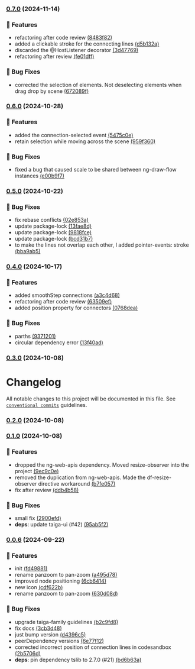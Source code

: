 ### [0.7.0](https://github.com/taiga-family/ng-draw-flow/compare/v0.6.0...v0.7.0) (2024-11-14)

### 🚀 Features

- refactoring after code review
  [(8483f82)](https://github.com/taiga-family/ng-draw-flow/commit/8483f8263d1179e92e53b48af6926ac218d8553f)
- added a clickable stroke for the connecting lines
  [(d5b132a)](https://github.com/taiga-family/ng-draw-flow/commit/d5b132a3ae6b88c4d63f2133dda2d95422fe585f)
- discarded the @HostListener decorator
  [(3d47769)](https://github.com/taiga-family/ng-draw-flow/commit/3d477692926662148b2ec4f90b28963be620acb7)
- refactoring after review
  [(fe01dff)](https://github.com/taiga-family/ng-draw-flow/commit/fe01dffb87e4445e85dde4644483fdbb60078a87)

### 🐞 Bug Fixes

- corrected the selection of elements. Not deselecting elements when drag drop by scene
  [(672089f)](https://github.com/taiga-family/ng-draw-flow/commit/672089fb9cf86f9ef1b2173b553c87465c800624)

### [0.6.0](https://github.com/taiga-family/ng-draw-flow/compare/v0.5.0...v0.6.0) (2024-10-28)

### 🚀 Features

- added the connection-selected event
  [(5475c0e)](https://github.com/taiga-family/ng-draw-flow/commit/5475c0e64660fe7a1a5ef299e203c9cac7433723)
- retain selection while moving across the scene
  [(959f360)](https://github.com/taiga-family/ng-draw-flow/commit/959f360a5a458463dca8efc4e32ddb40e5c3b382)

### 🐞 Bug Fixes

- fixed a bug that caused scale to be shared between ng-draw-flow instances
  [(e00b9f7)](https://github.com/taiga-family/ng-draw-flow/commit/e00b9f77e404414f1d0fe623fb37ac211f88e80f)

### [0.5.0](https://github.com/taiga-family/ng-draw-flow/compare/v0.4.0...v0.5.0) (2024-10-22)

### 🐞 Bug Fixes

- fix rebase conflicts
  [(02e853a)](https://github.com/taiga-family/ng-draw-flow/commit/02e853a4f38e9635af7ebfb06b5e73abe1a6236d)
- update package-lock
  [(13fae8d)](https://github.com/taiga-family/ng-draw-flow/commit/13fae8de3c784b5b7cd0adaf4085feb6d88593a9)
- update package-lock
  [(9818fce)](https://github.com/taiga-family/ng-draw-flow/commit/9818fce78c576e661f697ce60ba4b64da2263818)
- update package-lock
  [(bcd31b7)](https://github.com/taiga-family/ng-draw-flow/commit/bcd31b73c8fc1124e3ba87d50e5ad63e76c48aa4)
- to make the lines not overlap each other, I added pointer-events: stroke
  [(bba9ab5)](https://github.com/taiga-family/ng-draw-flow/commit/bba9ab54e193c5e6e66d9ab190c6a95f5e66a3c2)

### [0.4.0](https://github.com/taiga-family/ng-draw-flow/compare/v0.3.0...v0.4.0) (2024-10-17)

### 🚀 Features

- added smoothStep connections
  [(a3c4d68)](https://github.com/taiga-family/ng-draw-flow/commit/a3c4d68bcaec97a06f6b6a38bb599f338a44d68e)
- refactoring after code review
  [(63509ef)](https://github.com/taiga-family/ng-draw-flow/commit/63509efd12979a69b78be528c2cc4ab0cb1bc33e)
- added position property for connectors
  [(0768dea)](https://github.com/taiga-family/ng-draw-flow/commit/0768dea74f955bc5e7b80137cc9ffcedc3053e55)

### 🐞 Bug Fixes

- parths [(9371201)](https://github.com/taiga-family/ng-draw-flow/commit/937120125f34a01426fca420c03b6b3065aecb0d)
- circular dependency error
  [(13f40ad)](https://github.com/taiga-family/ng-draw-flow/commit/13f40ada5791c9c08393c105afabd10f6daf3b39)

### [0.3.0](https://github.com/taiga-family/ng-draw-flow/compare/v0.2.0...v0.3.0) (2024-10-08)

# Changelog

All notable changes to this project will be documented in this file. See
[`conventional commits`](https://www.conventionalcommits.org/) guidelines.

### [0.2.0](https://github.com/taiga-family/ng-draw-flow/compare/v0.1.0...v0.2.0) (2024-10-08)

### [0.1.0](https://github.com/taiga-family/ng-draw-flow/compare/v0.0.6...v0.1.0) (2024-10-08)

### 🚀 Features

- dropped the ng-web-apis dependency. Moved resize-observer into the project
  [(9ec9c0e)](https://github.com/taiga-family/ng-draw-flow/commit/9ec9c0e90384393136887854b8ac6c6488245e74)
- removed the duplication from ng-web-apis. Made the df-resize-observer directive workaround
  [(b7fe057)](https://github.com/taiga-family/ng-draw-flow/commit/b7fe05717652e0dda027bf24c70c02ccbeb924b6)
- fix after review
  [(ddb4b58)](https://github.com/taiga-family/ng-draw-flow/commit/ddb4b585776052a04b2282ec148ecc487fb2e190)

### 🐞 Bug Fixes

- small fix [(2900efd)](https://github.com/taiga-family/ng-draw-flow/commit/2900efd1884da2be4018f05199d5b62e9e42f7e8)
- **deps**: update taiga-ui (#42)
  [(95ab5f2)](https://github.com/taiga-family/ng-draw-flow/commit/95ab5f20fd2bfd9189f6d0f07526ab7fcfba4ecd)

### [0.0.6]() (2024-09-22)

### 🚀 Features

- init [(fd49881)](https://github.com/taiga-family/ng-draw-flow/commit/fd49881f37b9112c9447ea6e60fbb768f8712c1c)
- rename panzoom to pan-zoom
  [(a495d78)](https://github.com/taiga-family/ng-draw-flow/commit/a495d78c4786875d4f77a3708f87cf8b8bdde6f6)
- improved node positioning
  [(6cb6414)](https://github.com/taiga-family/ng-draw-flow/commit/6cb6414c7e6b39375e40db6682ad5fde8183cb80)
- new icon [(cdf622b)](https://github.com/taiga-family/ng-draw-flow/commit/cdf622b3768653c9ca09df6c40b8de3ad290bb82)
- rename panzoom to pan-zoom
  [(630d08d)](https://github.com/taiga-family/ng-draw-flow/commit/630d08d8cde1b81ac322b868a9c66f96b373a365)

### 🐞 Bug Fixes

- upgrade taiga-family guidelines
  [(b2c9fd8)](https://github.com/taiga-family/ng-draw-flow/commit/b2c9fd80201f55ca4e98abd814219add1ee1e16b)
- fix docs [(3cb3d48)](https://github.com/taiga-family/ng-draw-flow/commit/3cb3d488a2eab9d3849e36c749fff67cba695aeb)
- just bump version
  [(d4396c5)](https://github.com/taiga-family/ng-draw-flow/commit/d4396c57305a66364163bcb668ec80d63e0880c2)
- peerDependency versions
  [(6e77f12)](https://github.com/taiga-family/ng-draw-flow/commit/6e77f12cdc6add0db9510b88d39822c8367bc130)
- corrected incorrect position of connection lines in codesandbox
  [(2b5706d)](https://github.com/taiga-family/ng-draw-flow/commit/2b5706d1247b0fa665f4ba8c77764bd1024362a4)
- **deps**: pin dependency tslib to 2.7.0 (#21)
  [(bd6b63a)](https://github.com/taiga-family/ng-draw-flow/commit/bd6b63af201c027a45a9ed50d1550c4fd7d7eb2f)
